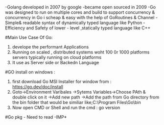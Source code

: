 -Golang developed in 2007 by google
-became open sourced in 2009
-Go was designed to run on multiple cores and build to support concurrency & concurrency in Go i scheap & easy with the help of GoRoutines & Channel
-Simple& readable syntax of dynamically typed language like Python
-Efficiency and Safety of lower - level ,statically typed language like C++


#Main Use Case Of Go:
1. develope the performant Applications
2. Running on scaled , distributed systems woht 100 0r 1000 platforms servers typically running on cloud platforms
3. It use as Server side or Backedn Language


#GO install on windows :
1. first download Go MSI Installer for window from : https://go.dev/doc/install
2. Goto->Environment Varibales ->Sytems Variables->Choose PAth & double click on it ->Add new path ->Add the path from Go directory from the bin folder that would be similiar like;C:\Program Files\Go\bin
3. Now open CMD or Shell and run the cmd : go version

#Go pkg - Need to read -IMP*